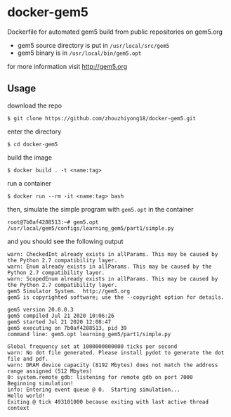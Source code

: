 docker-gem5
===========

Dockerfile for automated gem5 build from public repositories on gem5.org

- gem5 source directory is put in `/usr/local/src/gem5`
- gem5 binary is in `/usr/local/bin/gem5.opt`

for more information visit http://gem5.org

## Usage

download the repo

```
$ git clone https://github.com/zhouzhiyong18/docker-gem5.git
```

enter the directory

```
$ cd docker-gem5
```

build the image

```
$ docker build . -t <name:tag>
```

run a container

```
$ docker run --rm -it <name:tag> bash
```

then, simulate the simple program with `gem5.opt` in the container

```
root@7b0af4288513:~# gem5.opt /usr/local/gem5/configs/learning_gem5/part1/simple.py
```

and you should see the following output

```
warn: CheckedInt already exists in allParams. This may be caused by the Python 2.7 compatibility layer.
warn: Enum already exists in allParams. This may be caused by the Python 2.7 compatibility layer.
warn: ScopedEnum already exists in allParams. This may be caused by the Python 2.7 compatibility layer.
gem5 Simulator System.  http://gem5.org
gem5 is copyrighted software; use the --copyright option for details.

gem5 version 20.0.0.3
gem5 compiled Jul 21 2020 10:06:26
gem5 started Jul 21 2020 12:08:47
gem5 executing on 7b0af4288513, pid 39
command line: gem5.opt learning_gem5/part1/simple.py

Global frequency set at 1000000000000 ticks per second
warn: No dot file generated. Please install pydot to generate the dot file and pdf.
warn: DRAM device capacity (8192 Mbytes) does not match the address range assigned (512 Mbytes)
0: system.remote_gdb: listening for remote gdb on port 7000
Beginning simulation!
info: Entering event queue @ 0.  Starting simulation...
Hello world!
Exiting @ tick 493101000 because exiting with last active thread context
```
